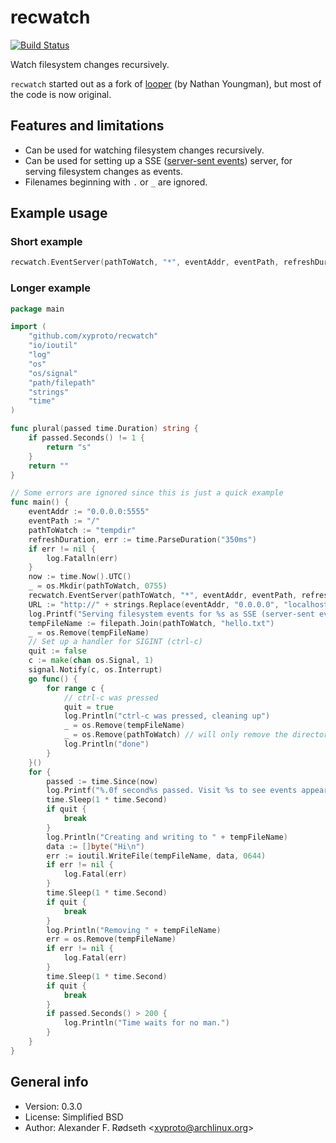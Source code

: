 # recwatch

[![Build Status](https://travis-ci.com/xyproto/recwatch.svg?branch=master)](https://travis-ci.com/xyproto/recwatch)

Watch filesystem changes recursively.

`recwatch` started out as a fork of [looper](https://github.com/nathany/looper) (by Nathan Youngman), but most of the code is now original.

## Features and limitations

* Can be used for watching filesystem changes recursively.
* Can be used for setting up a SSE ([server-sent events](https://en.wikipedia.org/wiki/Server-sent_events)) server, for serving filesystem changes as events.
* Filenames beginning with `.` or `_` are ignored.

## Example usage

### Short example

```go
recwatch.EventServer(pathToWatch, "*", eventAddr, eventPath, refreshDuration)
```

### Longer example

```go
package main

import (
	"github.com/xyproto/recwatch"
	"io/ioutil"
	"log"
	"os"
	"os/signal"
	"path/filepath"
	"strings"
	"time"
)

func plural(passed time.Duration) string {
	if passed.Seconds() != 1 {
		return "s"
	}
	return ""
}

// Some errors are ignored since this is just a quick example
func main() {
	eventAddr := "0.0.0.0:5555"
	eventPath := "/"
	pathToWatch := "tempdir"
	refreshDuration, err := time.ParseDuration("350ms")
	if err != nil {
		log.Fatalln(err)
	}
	now := time.Now().UTC()
	_ = os.Mkdir(pathToWatch, 0755)
	recwatch.EventServer(pathToWatch, "*", eventAddr, eventPath, refreshDuration)
	URL := "http://" + strings.Replace(eventAddr, "0.0.0.0", "localhost", 1) + eventPath
	log.Printf("Serving filesystem events for %s as SSE (server-sent events) on %s\n", pathToWatch, URL)
	tempFileName := filepath.Join(pathToWatch, "hello.txt")
	_ = os.Remove(tempFileName)
	// Set up a handler for SIGINT (ctrl-c)
	quit := false
	c := make(chan os.Signal, 1)
	signal.Notify(c, os.Interrupt)
	go func() {
		for range c {
			// ctrl-c was pressed
			quit = true
			log.Println("ctrl-c was pressed, cleaning up")
			_ = os.Remove(tempFileName)
			_ = os.Remove(pathToWatch) // will only remove the directory if it's empty
			log.Println("done")
		}
	}()
	for {
		passed := time.Since(now)
		log.Printf("%.0f second%s passed. Visit %s to see events appear.\n", passed.Seconds(), plural(passed), URL)
		time.Sleep(1 * time.Second)
		if quit {
			break
		}
		log.Println("Creating and writing to " + tempFileName)
		data := []byte("Hi\n")
		err := ioutil.WriteFile(tempFileName, data, 0644)
		if err != nil {
			log.Fatal(err)
		}
		time.Sleep(1 * time.Second)
		if quit {
			break
		}
		log.Println("Removing " + tempFileName)
		err = os.Remove(tempFileName)
		if err != nil {
			log.Fatal(err)
		}
		time.Sleep(1 * time.Second)
		if quit {
			break
		}
		if passed.Seconds() > 200 {
			log.Println("Time waits for no man.")
		}
	}
}
```

## General info

* Version: 0.3.0
* License: Simplified BSD
* Author: Alexander F. Rødseth &lt;xyproto@archlinux.org&gt;
